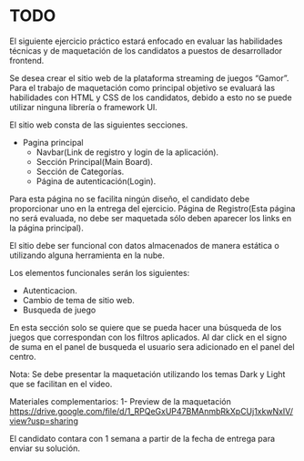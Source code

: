 # TODO

El siguiente ejercicio práctico estará enfocado en evaluar las habilidades técnicas y de maquetación de los candidatos a puestos de desarrollador frontend.

Se desea crear el sitio web de la plataforma streaming de juegos “Gamor”. Para el trabajo de maquetación como principal objetivo se evaluará las habilidades con HTML y CSS de los candidatos, debido a esto no se puede utilizar ninguna librería o framework UI.

El sitio web consta de las siguientes secciones.

- Pagina principal
  - Navbar(Link de registro y login de la aplicación).
  - Sección Principal(Main Board).
  - Sección de Categorías.
  - Página de autenticación(Login).

Para esta página no se facilita ningún diseño, el candidato debe proporcionar uno en la entrega del ejercicio.
Página de Registro(Esta página no será evaluada, no debe ser maquetada sólo deben aparecer los links en la página principal).

El sitio debe ser funcional con datos almacenados de manera estática o utilizando alguna herramienta en la nube.

Los elementos funcionales serán los siguientes:

- Autenticacion.
- Cambio de tema de sitio web.
- Busqueda de juego

En esta sección solo se quiere que se pueda hacer una búsqueda de los juegos que correspondan con los filtros aplicados.
Al dar click en el signo de suma en el panel de busqueda el usuario sera adicionado en el panel del centro.

Nota: Se debe presentar la maquetación utilizando los temas Dark y Light que se facilitan en el video.

Materiales complementarios:
1- Preview de la maquetación
<https://drive.google.com/file/d/1_RPQeGxUP47BMAnmbRkXpCUj1xkwNxIV/view?usp=sharing>

El candidato contara con 1 semana a partir de la fecha de entrega para enviar su solución.
